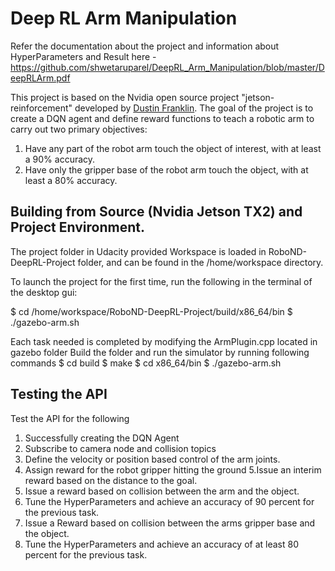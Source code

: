
# Deep RL Arm Manipulation

Refer the documentation about the project and information about HyperParameters and Result here - 
https://github.com/shwetaruparel/DeepRL_Arm_Manipulation/blob/master/DeepRLArm.pdf


This project is based on the Nvidia open source project "jetson-reinforcement" developed by [Dustin Franklin](https://github.com/dusty-nv). The goal of the project is to create a DQN agent and define reward functions to teach a robotic arm to carry out two primary objectives:

1. Have any part of the robot arm touch the object of interest, with at least a 90% accuracy.
2. Have only the gripper base of the robot arm touch the object, with at least a 80% accuracy.

## Building from Source (Nvidia Jetson TX2) and Project Environment.

The project folder in Udacity provided Workspace is loaded in RoboND-DeepRL-Project folder, and can be found in the /home/workspace directory.

To launch the project for the first time, run the following in the terminal of the desktop gui:

$ cd /home/workspace/RoboND-DeepRL-Project/build/x86_64/bin
$ ./gazebo-arm.sh

Each task needed is completed by modifying the ArmPlugin.cpp located in gazebo folder
Build the folder and run the simulator by running following commands
$ cd build
$ make
$ cd x86_64/bin
$ ./gazebo-arm.sh

## Testing the API
Test the API for the following
1. Successfully creating the DQN Agent
2. Subscribe to camera node and collision topics
3. Define the velocity or position based control of the arm joints.
4. Assign reward for the robot gripper hitting the ground
5.Issue an interim reward based on the distance to the goal.
6. Issue a reward based on collision between the arm and the object.
7. Tune the HyperParameters and achieve an accuracy of 90 percent for the previous task.
8. Issue a Reward based on collision between the arms gripper base and the object.
9. Tune the HyperParameters and achieve an accuracy of at least 80 percent for the previous task.

